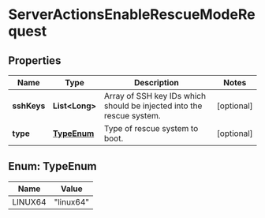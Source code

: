 

# ServerActionsEnableRescueModeRequest


## Properties

| Name | Type | Description | Notes |
|------------ | ------------- | ------------- | -------------|
|**sshKeys** | **List&lt;Long&gt;** | Array of SSH key IDs which should be injected into the rescue system. |  [optional] |
|**type** | [**TypeEnum**](#TypeEnum) | Type of rescue system to boot. |  [optional] |



## Enum: TypeEnum

| Name | Value |
|---- | -----|
| LINUX64 | &quot;linux64&quot; |



